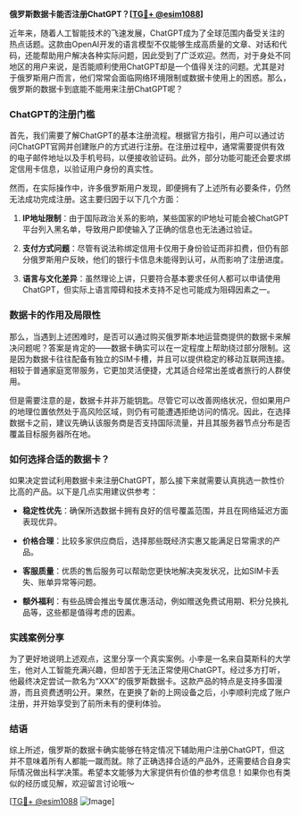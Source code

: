 **俄罗斯数据卡能否注册ChatGPT？[[TG💪+ @esim1088](https://t.me/s/esim1088)]**

近年来，随着人工智能技术的飞速发展，ChatGPT成为了全球范围内备受关注的热点话题。这款由OpenAI开发的语言模型不仅能够生成高质量的文章、对话和代码，还能帮助用户解决各种实际问题，因此受到了广泛欢迎。然而，对于身处不同地区的用户来说，是否能顺利使用ChatGPT却是一个值得关注的问题。尤其是对于俄罗斯用户而言，他们常常会面临网络环境限制或数据卡使用上的困惑。那么，俄罗斯的数据卡到底能不能用来注册ChatGPT呢？

### ChatGPT的注册门槛

首先，我们需要了解ChatGPT的基本注册流程。根据官方指引，用户可以通过访问ChatGPT官网并创建账户的方式进行注册。在注册过程中，通常需要提供有效的电子邮件地址以及手机号码，以便接收验证码。此外，部分功能可能还会要求绑定信用卡信息，以验证用户身份的真实性。

然而，在实际操作中，许多俄罗斯用户发现，即便拥有了上述所有必要条件，仍然无法成功完成注册。这主要归因于以下几个方面：

1. **IP地址限制**：由于国际政治关系的影响，某些国家的IP地址可能会被ChatGPT平台列入黑名单，导致用户即使输入了正确的信息也无法通过验证。
   
2. **支付方式问题**：尽管有说法称绑定信用卡仅用于身份验证而非扣费，但仍有部分俄罗斯用户反映，他们的银行卡信息未能得到认可，从而影响了注册进度。

3. **语言与文化差异**：虽然理论上讲，只要符合基本要求任何人都可以申请使用ChatGPT，但实际上语言障碍和技术支持不足也可能成为阻碍因素之一。

### 数据卡的作用及局限性

那么，当遇到上述困难时，是否可以通过购买俄罗斯本地运营商提供的数据卡来解决问题呢？答案是肯定的——数据卡确实可以在一定程度上帮助绕过部分限制。这是因为数据卡往往配备有独立的SIM卡槽，并且可以提供稳定的移动互联网连接。相较于普通家庭宽带服务，它更加灵活便捷，尤其适合经常出差或者旅行的人群使用。

但是需要注意的是，数据卡并非万能钥匙。尽管它可以改善网络状况，但如果用户的地理位置依然处于高风险区域，则仍有可能遭遇拒绝访问的情况。因此，在选择数据卡之前，建议先确认该服务商是否支持国际流量，并且其服务器节点分布是否覆盖目标服务器所在地。

### 如何选择合适的数据卡？

如果决定尝试利用数据卡来注册ChatGPT，那么接下来就需要认真挑选一款性价比高的产品。以下是几点实用建议供参考：

- **稳定性优先**：确保所选数据卡拥有良好的信号覆盖范围，并且在网络延迟方面表现优异。
  
- **价格合理**：比较多家供应商后，选择那些既经济实惠又能满足日常需求的产品。
  
- **客服质量**：优质的售后服务可以帮助您更快地解决突发状况，比如SIM卡丢失、账单异常等问题。

- **额外福利**：有些品牌会推出专属优惠活动，例如赠送免费试用期、积分兑换礼品等，这些都是值得考虑的因素。

### 实践案例分享

为了更好地说明上述观点，这里分享一个真实案例。小李是一名来自莫斯科的大学生，他对人工智能充满兴趣，但却苦于无法正常使用ChatGPT。经过多方打听，他最终决定尝试一款名为“XXX”的俄罗斯数据卡。这款产品的特点是支持多国漫游，而且资费透明公开。果然，在更换了新的上网设备之后，小李顺利完成了账户注册，并开始享受到了前所未有的便利体验。

### 结语

综上所述，俄罗斯的数据卡确实能够在特定情况下辅助用户注册ChatGPT，但这并不意味着所有人都能一蹴而就。除了正确选择合适的产品外，还需要结合自身实际情况做出科学决策。希望本文能够为大家提供有价值的参考信息！如果你也有类似的经历或见解，欢迎留言讨论哦～

[[TG💪+ @esim1088](https://t.me/s/esim1088) ![Image](https://i.postimg.cc/4NQfJmqS/Snipaste-2025-05-13-00-14-12.png)]